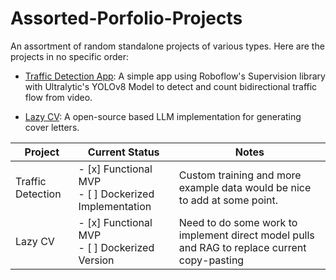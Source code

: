 # Assorted-Porfolio-Projects
An assortment of random standalone projects of various types. Here are the projects in no specific order:

- [Traffic Detection App](https://github.com/DylanLoader/Assorted-Porfolio-Projects/tree/main/traffic-detection): A simple app using Roboflow's Supervision library with Ultralytic's YOLOv8  Model to detect and count bidirectional traffic flow from video. 

- [Lazy CV](https://github.com/DylanLoader/lazy-cv): A open-source based LLM implementation for generating cover letters.

| Project        | Current Status |   Notes   | 
|----------------|----------------|-----------|
| Traffic Detection| - [x] Functional MVP <br/> - [ ] Dockerized Implementation   | Custom training and more example data would be nice to add at some point. 
| Lazy CV |  - [x] Functional MVP <br/> - [ ] Dockerized Version | Need to do some work to implement direct model pulls and RAG to replace current copy-pasting|

